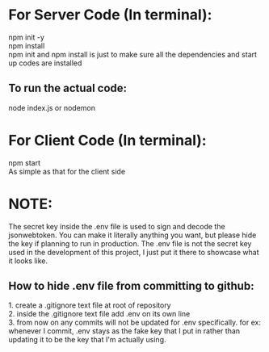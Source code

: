 <h1>For Server Code (In terminal): </h1>
npm init -y </br>
npm install </br>
npm init and npm install is just to make sure all the dependencies and start up codes are installed </br>
<h2>To run the actual code: </h2>
node index.js or nodemon </br>

<h1>For Client Code (In terminal): </h1>
npm start </br>
As simple as that for the client side</br>

<h1>NOTE: </h1>
The secret key inside the .env file is used to sign and decode the jsonwebtoken. You can make it literally anything you want, but please hide the key if planning to run in production. The .env file is not the secret key used in the development of this project, I just put it there to showcase what it looks like. </br>

<h2>How to hide .env file from committing to github:</h2>
1. create a .gitignore text file at root of repository </br>
2. inside the .gitignore text file add .env on its own line </br>
3. from now on any commits will not be updated for .env specifically. for ex: whenever I commit, .env stays as the fake key that I put in rather than updating it to be the key that I'm actually using.
